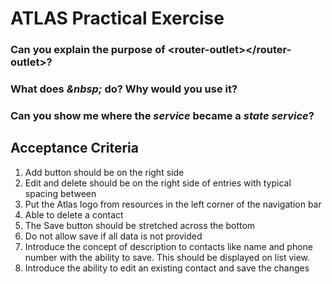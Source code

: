 # ATLAS Practical Exercise

### Can you explain the purpose of \<router-outlet></router-outlet\>?

### What does *&nbsp\;* do? Why would you use it?

### Can you show me where the *service* became a *state service*?

## Acceptance Criteria
1. Add button should be on the right side
2. Edit and delete should be on the right side of entries with typical spacing between
3. Put the Atlas logo from resources in the left corner of the navigation bar
4. Able to delete a contact
5. The Save button should be stretched across the bottom
6. Do not allow save if all data is not provided
7. Introduce the concept of description to contacts like name and phone number with the ability to save. This should be displayed on list view.
8. Introduce the ability to edit an existing contact and save the changes
